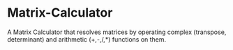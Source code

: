# Matrix-Calculator
A Matrix Calculator that resolves matrices by operating complex (transpose, determinant) and arithmetic (+,-,/,*) functions on them.

